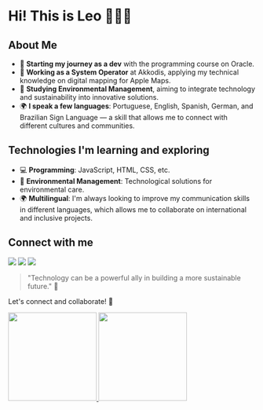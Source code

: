 # Hi! This is Leo 👊🏼😎

## About Me

- 🚀 **Starting my journey as a dev** with the programming course on Oracle.
- 💼 **Working as a System Operator** at Akkodis, applying my technical knowledge on digital mapping for Apple Maps.
- 🌱 **Studying Environmental Management**, aiming to integrate technology and sustainability into innovative solutions.
- 🌍 **I speak a few languages**: Portuguese, English, Spanish, German, and Brazilian Sign Language — a skill that allows me to connect with different cultures and communities.

## Technologies I'm learning and exploring

- 💻 **Programming**: JavaScript, HTML, CSS, etc.
- 🌱 **Environmental Management**: Technological solutions for environmental care.
- 🌍 **Multilingual**: I'm always looking to improve my communication skills in different languages, which allows me to collaborate on international and inclusive projects.

## Connect with me

<div>
<a href="https://instagram.com/leo.remerson" target="_blank"><img loading="lazy" src="https://img.shields.io/badge/-Instagram-%23E4405F?style=for-the-badge&logo=instagram&logoColor=white" target="_blank"></a>
<a href = "mailto:leo.remerson77@gmail.com"><img loading="lazy" src="https://img.shields.io/badge/Gmail-D14836?style=for-the-badge&logo=gmail&logoColor=white" target="_blank"></a>
<a href="https://www.linkedin.com/in/leo-remerson" target="_blank"><img loading="lazy" src="https://img.shields.io/badge/-LinkedIn-%230077B5?style=for-the-badge&logo=linkedin&logoColor=white" target="_blank"></a>   
</div>


> "Technology can be a powerful ally in building a more sustainable future." 🌱

Let's connect and collaborate! 🚀


<div>
<a href="https://github.com/leoremerson">
<img loading="lazy" height="180em" src="https://github-readme-stats.vercel.app/api/top-langs/?username=leoremerson&layout=compact&langs_count=7&theme=dracula"/>
<img loading="lazy" height="180em" src="https://github-readme-stats.vercel.app/api?username=leoremerson&show_icons=true&theme=dracula&include_all_commits=true&count_private=true"/>
</div>
